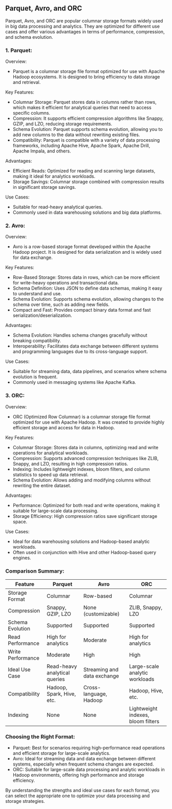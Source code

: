 
## Parquet, Avro, and ORC

Parquet, Avro, and ORC are popular columnar storage formats widely used in big data processing and analytics. They are optimized for different use cases and offer various advantages in terms of performance, compression, and schema evolution.

### 1. Parquet:

Overview:
   - Parquet is a columnar storage file format optimized for use with Apache Hadoop ecosystems. It is designed to bring efficiency to data storage and retrieval.

Key Features:
   - Columnar Storage: Parquet stores data in columns rather than rows, which makes it efficient for analytical queries that need to access specific columns.
   - Compression: It supports efficient compression algorithms like Snappy, GZIP, and LZO, reducing storage requirements.
   - Schema Evolution: Parquet supports schema evolution, allowing you to add new columns to the data without rewriting existing files.
   - Compatibility: Parquet is compatible with a variety of data processing frameworks, including Apache Hive, Apache Spark, Apache Drill, Apache Impala, and others.

Advantages:
   - Efficient Reads: Optimized for reading and scanning large datasets, making it ideal for analytics workloads.
   - Storage Savings: Columnar storage combined with compression results in significant storage savings.

Use Cases:
   - Suitable for read-heavy analytical queries.
   - Commonly used in data warehousing solutions and big data platforms.

### 2. Avro:

Overview:
   - Avro is a row-based storage format developed within the Apache Hadoop project. It is designed for data serialization and is widely used for data exchange.

Key Features:
   - Row-Based Storage: Stores data in rows, which can be more efficient for write-heavy operations and transactional data.
   - Schema Definition: Uses JSON to define data schemas, making it easy to understand and use.
   - Schema Evolution: Supports schema evolution, allowing changes to the schema over time, such as adding new fields.
   - Compact and Fast: Provides compact binary data format and fast serialization/deserialization.

Advantages:
   - Schema Evolution: Handles schema changes gracefully without breaking compatibility.
   - Interoperability: Facilitates data exchange between different systems and programming languages due to its cross-language support.

Use Cases:
   - Suitable for streaming data, data pipelines, and scenarios where schema evolution is frequent.
   - Commonly used in messaging systems like Apache Kafka.

### 3. ORC:

Overview:
   - ORC (Optimized Row Columnar) is a columnar storage file format optimized for use with Apache Hadoop. It was created to provide highly efficient storage and access for data in Hadoop.

Key Features:
   - Columnar Storage: Stores data in columns, optimizing read and write operations for analytical workloads.
   - Compression: Supports advanced compression techniques like ZLIB, Snappy, and LZO, resulting in high compression ratios.
   - Indexing: Includes lightweight indexes, bloom filters, and column statistics to speed up data retrieval.
   - Schema Evolution: Allows adding and modifying columns without rewriting the entire dataset.

Advantages:
   - Performance: Optimized for both read and write operations, making it suitable for large-scale data processing.
   - Storage Efficiency: High compression ratios save significant storage space.

Use Cases:
   - Ideal for data warehousing solutions and Hadoop-based analytic workloads.
   - Often used in conjunction with Hive and other Hadoop-based query engines.

### Comparison Summary:

| Feature               | Parquet                           | Avro                              | ORC                               |
|-----------------------|-----------------------------------|-----------------------------------|-----------------------------------|
| Storage Format        | Columnar                          | Row-based                         | Columnar                          |
| Compression           | Snappy, GZIP, LZO                 | None (customizable)               | ZLIB, Snappy, LZO                 |
| Schema Evolution      | Supported                         | Supported                         | Supported                         |
| Read Performance      | High for analytics                | Moderate                          | High for analytics                |
| Write Performance     | Moderate                          | High                              | High                              |
| Ideal Use Case        | Read-heavy analytical queries     | Streaming and data exchange       | Large-scale analytic workloads    |
| Compatibility         | Hadoop, Spark, Hive, etc.         | Cross-language, Hadoop            | Hadoop, Hive, etc.                |
| Indexing              | None                              | None                              | Lightweight indexes, bloom filters|

### Choosing the Right Format:

- Parquet: Best for scenarios requiring high-performance read operations and efficient storage for large-scale analytics.
- Avro: Ideal for streaming data and data exchange between different systems, especially when frequent schema changes are expected.
- ORC: Suitable for large-scale data processing and analytic workloads in Hadoop environments, offering high performance and storage efficiency.

By understanding the strengths and ideal use cases for each format, you can select the appropriate one to optimize your data processing and storage strategies.